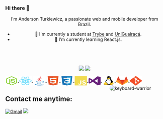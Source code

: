 ### Hi there 👋

<header>
  <p>I'm Anderson Turkiewicz, a passionate web and mobile developer from Brazil.</p>
  <ul>
    <li>🔭 I'm currently a student at 
      <a href="https://www.betrybe.com/" target="_blank">Trybe</a> and 
      <a href="https://www.guairaca.com.br/" target="_blank">UniGuairacá</a>.</li>
    <li>🌱 I’m currently learning React.js.</li>
  </ul>
</header>
<br>
<main align="center">
  <a href="https://github.com/andersontrkz/">
    <img align="center" height="136em" src="https://github-readme-stats.vercel.app/api?username=andersontrkz&hide=stars,issues&count_private=true&show_icons=true&include_all_commits=true&theme=vision-friendly-dark" />
    <img align="center" height="136em" src="https://github-readme-stats.vercel.app/api/top-langs/?username=andersontrkz&layout=compact&theme=vision-friendly-dark" />
  </a>
</main>

<footer>
  <div style="display: inline_block"><br>
    <a href="https://github.com/andersontrkz/">
      <link rel="stylesheet" href="https://cdn.jsdelivr.net/gh/devicons/devicon@v2.11.0/devicon.min.css">
      <img align="center" alt="css" height="30" width="40" src="https://raw.githubusercontent.com/devicons/devicon/master/icons/nodejs/nodejs-original.svg">
      <img align="center" alt="react" height="30" width="40" src="https://raw.githubusercontent.com/devicons/devicon/master/icons/react/react-original.svg">
      <img align="center" alt="css" height="30" width="40" src="https://raw.githubusercontent.com/devicons/devicon/master/icons/java/java-original.svg">
      <img align="center" alt="html" height="30" width="40" src="https://raw.githubusercontent.com/devicons/devicon/master/icons/html5/html5-original.svg">
      <img align="center" alt="css" height="30" width="40" src="https://raw.githubusercontent.com/devicons/devicon/master/icons/css3/css3-original.svg">
      <img align="center" alt="js" height="30" width="40" src="https://raw.githubusercontent.com/devicons/devicon/master/icons/javascript/javascript-plain.svg">
      <img align="center" alt="css" height="30" width="40" src="https://raw.githubusercontent.com/devicons/devicon/master/icons/visualstudio/visualstudio-plain.svg">
      <img align="center" alt="css" height="30" width="40" src="https://raw.githubusercontent.com/devicons/devicon/master/icons/linux/linux-original.svg">
      <img align="center" alt="css" height="30" width="40" src="https://raw.githubusercontent.com/devicons/devicon/master/icons/gitlab/gitlab-original.svg">
      <img align="center" alt="css" height="30" width="40" src="https://raw.githubusercontent.com/devicons/devicon/master/icons/git/git-original.svg">
      <img width="172em" align="right" alt="keyboard-warrior" src="https://i.imgur.com/t51HrPx.gif" style="border-radius: 30px">
    </a>
  </div>

  ##

  <div>
    <h2>Contact me anytime:</h2>
    <a href = "mailto: trkz.anderson@gmail.com"><img alt="Gmail" src="https://img.shields.io/badge/Gmail-D14836?style=flat&logo=gmail&logoColor=white" /></a>
    <a href="https://www.linkedin.com/in/anderson-trkz/" target="_blank"><img src="https://img.shields.io/badge/linkedin%20-%230077B5.svg?&style=flat&logo=linkedin&logoColor=white"/></a>
  </div>
</footer>
